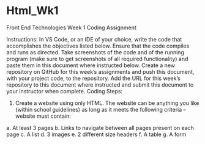 # Html_Wk1
Front End Technologies Week 1 Coding Assignment

Instructions: In VS Code, or an IDE of your choice, write the code that accomplishes the objectives listed below. Ensure that the code compiles and runs as directed. Take screenshots of the code and of the running program (make sure to get screenshots of all required functionality) and paste them in this document where instructed below. Create a new repository on GitHub for this week’s assignments and push this document, with your project code, to the repository. Add the URL for this week’s repository to this document where instructed and submit this document to your instructor when complete.
Coding Steps:
1.	Create a website using only HTML. The website can be anything you like (within school guidelines) as long as it meets the following criteria – website must contain:


  a.	At least 3 pages
  b.	Links to navigate between all pages present on each page
  c.	A list
  d.	3 images
  e.	2 different size headers
  f.	A table
  g.	A form
